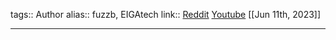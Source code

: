 tags:: Author
alias:: fuzzb, EIGAtech
link:: [Reddit](https://www.reddit.com/user/fuzzb/) [Youtube](https://m.youtube.com/@EIGAtech)
[[Jun 11th, 2023]]
***
